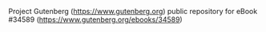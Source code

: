 Project Gutenberg (https://www.gutenberg.org) public repository for eBook #34589 (https://www.gutenberg.org/ebooks/34589)
